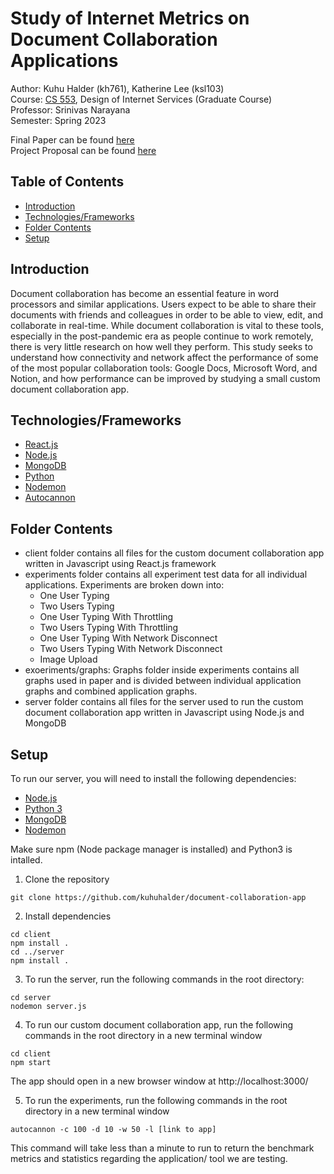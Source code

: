 # Study of Internet Metrics on Document Collaboration Applications

Author: Kuhu Halder (kh761), Katherine Lee (ksl103) <br/>
Course: [CS 553](https://people.cs.rutgers.edu/~sn624/553-S23/index.html), Design of Internet Services (Graduate Course) <br/>
Professor: Srinivas Narayana <br/>
Semester: Spring 2023

Final Paper can be found [here]() <br/>
Project Proposal can be found [here](https://github.com/kuhuhalder/document-collaboration-app/blob/master/Project-Proposal-553.pdf)

## Table of Contents
* [Introduction](#introduction)
* [Technologies/Frameworks](#technologiesframeworks)
* [Folder Contents](#folder-contents)
* [Setup](#setup)

## Introduction

Document collaboration has become an essential feature in word processors and similar applications. Users expect to be able to share their documents with friends and colleagues in order to be able to view, edit, and collaborate in real-time. While document collaboration is vital to these tools, especially in the post-pandemic era as people continue to work remotely, there is very little research on how well they perform. This study seeks to understand how connectivity and network affect the performance of some of the most popular collaboration tools: Google Docs, Microsoft Word, and Notion, and how performance can be improved by studying a small custom document collaboration app.

## Technologies/Frameworks

- [React.js](https://reactjs.org/)
- [Node.js](https://nodejs.org/en/)
- [MongoDB](https://www.mongodb.com/)
- [Python](https://www.python.org/)
- [Nodemon](https://www.npmjs.com/package/nodemon)
- [Autocannon](https://www.npmjs.com/package/autocannon)

## Folder Contents

- client folder contains all files for the custom document collaboration app written in Javascript using React.js framework
- experiments folder contains all experiment test data for all individual applications. Experiments are broken down into: 
    * One User Typing
    * Two Users Typing
    * One User Typing With Throttling
    * Two Users Typing With Throttling
    * One User Typing With Network Disconnect
    * Two Users Typing With Network Disconnect
    * Image Upload
- exoeriments/graphs: Graphs folder inside experiments contains all graphs used in paper and is divided between individual application graphs and combined application graphs.  
- server folder contains all files for the server used to run the custom document collaboration app written in Javascript using Node.js and MongoDB

## Setup

To run our server, you will need to install the following dependencies:
- [Node.js](https://nodejs.org/en/download/)
- [Python 3](https://www.python.org/downloads/)
- [MongoDB](https://docs.mongodb.com/manual/installation/)
- [Nodemon](https://www.npmjs.com/package/nodemon)

Make sure npm (Node package manager is installed) and Python3 is intalled.

1. Clone the repository
```
git clone https://github.com/kuhuhalder/document-collaboration-app
```

2. Install dependencies
```
cd client
npm install .
cd ../server
npm install .
```

3. To run the server, run the following commands in the root directory:
```
cd server
nodemon server.js
```

4. To run our custom document collaboration app, run the following commands in the root directory in a new terminal window
```
cd client
npm start
```

The app should open in a new browser window at http://localhost:3000/

5. To run the experiments, run the following commands in the root directory in a new terminal window
```
autocannon -c 100 -d 10 -w 50 -l [link to app]
```

This command will take less than a minute to run to return the benchmark metrics and statistics regarding the application/ tool we are testing.











